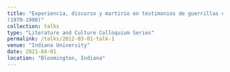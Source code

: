```yaml
---
title: "Experiencia, discurso y martirio en testimonios de guerrillas en Centroamérica 
(1970-1990)"
collection: talks
type: "Literature and Culture Colloquium Series"
permalink: /talks/2012-03-01-talk-1
venue: "Indiana University"
date: 2021-04-01
location: "Bloomington, Indiana"
---
```

